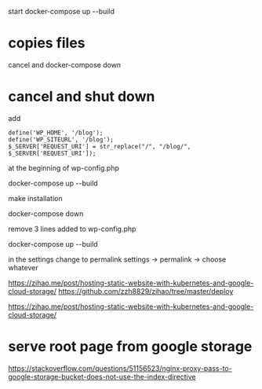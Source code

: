start docker-compose up --build
# copies files

cancel and docker-compose down
# cancel and shut down

add
```
define('WP_HOME', '/blog');
define('WP_SITEURL', '/blog');
$_SERVER['REQUEST_URI'] = str_replace("/", "/blog/",  $_SERVER['REQUEST_URI']);
```
at the beginning of wp-config.php

docker-compose up --build

make installation

docker-compose down

remove 3 lines added to wp-config.php

docker-compose up --build

in the settings change to permalink
settings -> permalink -> choose whatever

https://zihao.me/post/hosting-static-website-with-kubernetes-and-google-cloud-storage/
https://github.com/zzh8829/zihao/tree/master/deploy

https://zihao.me/post/hosting-static-website-with-kubernetes-and-google-cloud-storage/


# serve root page from google storage
https://stackoverflow.com/questions/51156523/nginx-proxy-pass-to-google-storage-bucket-does-not-use-the-index-directive
